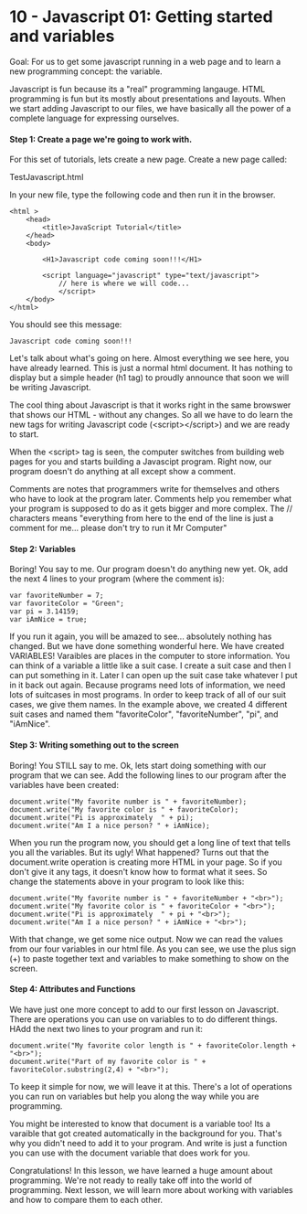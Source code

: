10 - Javascript 01:  Getting started and variables
===============================================

Goal:  For us to get some javascript running in a web page and to learn a new programming concept:  the variable.

Javascript is fun because its a "real" programming langauge.
HTML programming is fun but its mostly about presentations and layouts.  When we start adding Javascript to our files, we
have basically all the power of a complete language for expressing ourselves.


#### Step 1:  Create a page we're going to work with.

For this set of tutorials, lets create a new page.  Create a new page called:

  TestJavascript.html
	
In your new file, type the following code and then run it in the browser.

	<html >
		<head>
			<title>JavaScript Tutorial</title>
		</head>
		<body>
  	
			<H1>Javascript code coming soon!!!</H1>
	
			<script language="javascript" type="text/javascript">
				// here is where we will code...
				</script>
		</body>
	</html>


You should see this message:


	Javascript code coming soon!!!
	
Let's talk about what's going on here.  Almost everything we see here, you have already learned.  This is just 
a normal html document.  It has nothing to display but a simple header (h1 tag) to proudly announce that soon we
will be writing Javascript.

The cool thing about Javascript is that it works right in the same browswer that shows our HTML - without any changes.
So all we have to do learn the new tags for writing Javascript code (\<script\>\</script\>) and we are ready to start.

When the \<script> tag is seen, the computer switches from building web pages for you and starts building a Javascipt
program.  Right now, our program doesn't do anything at all except show a comment.  

Comments are notes that programmers write for themselves and others who have to look at the program later.  Comments 
help you remember what your program is supposed to do as it gets bigger and more complex.  The // characters means 
"everything from here to the end of the line is just a comment for me... please don't try to run it Mr Computer"

#### Step 2:  Variables

Boring!  You say to me.  Our program doesn't do anything new yet.  Ok, add the next 4 lines to your program 
(where the comment is):

	var favoriteNumber = 7;
	var favoriteColor = "Green";
	var pi = 3.14159;
	var iAmNice = true;
	
If you run it again, you will be amazed to see... absolutely nothing has changed.  But we have done something wonderful here.
We have created VARIABLES!  Varaibles are places in the computer to store information.  You can think of a variable a little 
like a suit case.  I create a suit case and then I can put something in it.  Later I can open up the suit case take 
whatever I put in it back out again.  Because programs need lots of information, we need lots of suitcases in most programs.
In order to keep track of all of our suit cases, we give them names.  In the example above, we created 4 different suit
cases and named them "favoriteColor", "favoriteNumber", "pi", and "iAmNice".

#### Step 3:  Writing something out to the screen

Boring!  You STILL say to me.  Ok, lets start doing something with our program that we can see.  Add the following lines
to our program after the variables have been created:

	document.write("My favorite number is " + favoriteNumber);
	document.write("My favorite color is " + favoriteColor);
	document.write("Pi is approximately  " + pi);
	document.write("Am I a nice person? " + iAmNice);

When you run the program now, you should get a long line of text that tells you all the variables.  But its ugly!  What happened?
Turns out that the document.write operation is creating more HTML in your page.  So if you don't give it any tags, it doesn't
know how to format what it sees.  So change the statements above in your program to look like this:

	document.write("My favorite number is " + favoriteNumber + "<br>");
	document.write("My favorite color is " + favoriteColor + "<br>");
	document.write("Pi is approximately  " + pi + "<br>");
	document.write("Am I a nice person? " + iAmNice + "<br>");

With that change, we get some nice output.  Now we can read the values from our four variables in our html file.  As you
can see, we use the plus sign (+) to paste together text and variables to make something to show on the screen.


#### Step 4:  Attributes and Functions

We have just one more concept to add to our first lesson on Javascript.  There are operations you can use on variables to 
to do different things.  HAdd the next two lines to your program and run it:

	document.write("My favorite color length is " + favoriteColor.length + "<br>");
	document.write("Part of my favorite color is " + favoriteColor.substring(2,4) + "<br>");

To keep it simple for now, we will leave it at this.  There's a lot of operations you can run on variables but help you 
along the way while you are programming.  

You might be interested to know that document is a variable too!  Its a varaible that got created automatically in the background
for you.  That's why you didn't need to add it to your program.  And write is just a function you can use with the document
variable that does work for you.  

Congratulations!  In this lesson, we have learned a huge amount about programming.  We're not ready to really 
take off into the world of programming.  Next lesson, we will learn more about working with variables and how to compare them 
to each other.

